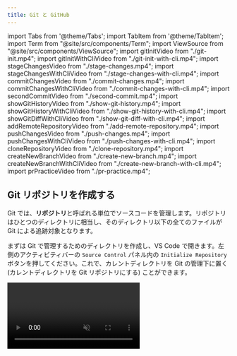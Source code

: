 ```yaml
---
title: Git と GitHub
---
```


import Tabs from '@theme/Tabs';
import TabItem from '@theme/TabItem';
import Term from "@site/src/components/Term";
import ViewSource from "@site/src/components/ViewSource";
import gitInitVideo from "./git-init.mp4";
import gitInitWithCliVideo from "./git-init-with-cli.mp4";
import stageChangesVideo from "./stage-changes.mp4";
import stageChangesWithCliVideo from "./stage-changes-with-cli.mp4";
import commitChangesVideo from "./commit-changes.mp4";
import commitChangesWithCliVideo from "./commit-changes-with-cli.mp4";
import secondCommitVideo from "./second-commit.mp4";
import showGitHistoryVideo from "./show-git-history.mp4";
import showGitHistoryWithCliVideo from "./show-git-history-with-cli.mp4";
import showGitDiffWithCliVideo from "./show-git-diff-with-cli.mp4";
import addRemoteRepositoryVideo from "./add-remote-repository.mp4";
import pushChangesVideo from "./push-changes.mp4";
import pushChangesWithCliVideo from "./push-changes-with-cli.mp4";
import cloneRepositoryVideo from "./clone-repository.mp4";
import createNewBranchVideo from "./create-new-branch.mp4";
import createNewBranchWithCliVideo from "./create-new-branch-with-cli.mp4";
import prPracticeVideo from "./pr-practice.mp4";

## Git リポジトリを作成する

Git では、**リポジトリ**と呼ばれる単位でソースコードを管理します。リポジトリはひとつのディレクトリに相当し、そのディレクトリ以下の全てのファイルが Git による追跡対象となります。

まずは Git で管理するためのディレクトリを作成し、VS Code で開きます。左側のアクティビティバーの `Source Control` パネル内の `Initialize Repository` ボタンを押してください。これで、カレントディレクトリを Git の管理下に置く (カレントディレクトリを Git リポジトリにする) ことができます。

<video src={gitInitVideo} controls autoPlay muted loop />

:::info `git init` コマンド

Git の操作は、コマンドからも行うことが出来ます。カレントディレクトリを Git の管理下に置くには、次のコマンドを実行してください。

```shell
git init
```

<video src={gitInitWithCliVideo} controls autoPlay muted loop />

:::

:::tip `.git` ディレクトリ

Git の管理下に置かれたディレクトリには `.git` という名前のディレクトリが生成されます。このディレクトリには過去のコミットの履歴など、Git が内部的に使用するファイルが格納されます。誤ったディレクトリで `git init` コマンドを実行してしまった場合、このディレクトリを削除しましょう。なお、ピリオドから始まるディレクトリやファイルは `ls` コマンドに `-a` というオプションをつけないといけないので注意が必要です。

```shell
$ ls
$ ls -a
.  ..  .git
$ ls .git
branches  config  description  HEAD  hooks  info  objects  refs
```

:::

## 最初のコミットを作成する

**コミット**は、リポジトリのある時点での状態です。ここでいう状態とは、リポジトリ内のすべてのディレクトリやファイルの名前、その内容、変更日時などです。Git では、コミットを作成することにより、リポジトリへの変更内容を記録します。

それでは、前項で作成したリポジトリで最初のコミットを作成してみましょう。まずはファイルを作成し、適当な内容で保存します。

コミットを作成する前に、変更を**ステージ**する必要があります。ステージとはコミットの直前の状態で、Git に対して該当ファイルをコミットする意思があることを伝えるためのものです。`Source Control` パネル内の変更したファイルの横の `+` ボタンを押します。ファイルが `Changes` から `Staged Changes` に移ったら成功です。

<video src={stageChangesVideo} loop muted autoPlay controls />

:::info `git status` コマンド

現在の状況を確認するには、`git status` コマンドを使います。

ステージされていない場合は、次のように表示されます。

![ステージされる前の状態](./show-unstaged-status.png)

ステージされた後では、次のように表示されます。

![ステージされた後の状態](./show-staged-status.png)

:::

:::info `git add` コマンド

コマンドラインから変更をステージする場合には、`git add` コマンドを実行します。

```shell
$ git add ステージするファイルへのパス
$ git add -A # リポジトリ内部のすべてのファイルをステージする場合
```

`git add` コマンドを使う前後で `git status` コマンドの結果が変化していることを確認しましょう。

<video src={stageChangesWithCliVideo} loop muted autoPlay controls />

:::

ステージされた変更からコミットを作成するには、**コミットメッセージ**を入力して `Commit` ボタンを押します。コミットメッセージには、そのコミットで行われた変更を説明する簡潔なメッセージを入力してください。(日本語も使うことが出来ます。)

<video src={commitChangesVideo} muted autoPlay loop controls />

変更がコミットとして記録されました。

:::info `git commit` コマンド

コマンドラインで実行するには、`git commit` コマンドを使用します。

```shell
git commit -m "コミットメッセージ"
```

<video src={commitChangesWithCliVideo} muted autoPlay loop controls />

:::

ある程度変更がまとまったら、ステージ、コミットを繰り返してプログラムを書き進めていきましょう。

:::tip `.gitignore`

`.gitignore` ファイルで指定されたファイルは Git の管理下に置かれません。`npm install` で簡単にダウンロードできて容量が大きいのでバージョン管理するメリットのない `node_modules` や、機密情報や環境ごとに異なる情報を含む `.env` といったファイルが指定されます。

:::

## 変更履歴を表示する

先ほど作成したファイルを変更し、ステージした後、もう一度コミットを作ってみましょう。

<video src={secondCommitVideo} muted autoPlay loop controls />

これにより、2 つ目のコミットが作成されました。コミットの履歴を確認するために、先ほどインストールした `Git Graph` 拡張機能を起動してみましょう。`Cmd / Ctrl + Shift + P` キーを押してコマンドパレットを開き、`Git Graph: View Git Graph (git log)` を選択します。

<video src={showGitHistoryVideo} muted autoPlay loop controls />

:::info `git log` コマンド

コマンドを用いて変更を表示するには、`git log` コマンドを使用します。

<video src={showGitHistoryWithCliVideo} muted autoPlay loop controls />

:::

:::info `git diff` コマンド

コミットには一意の ID が割り当てられており、この ID を `git diff` コマンドに与えることで、コミット同士を比較することができます。

下の動画の最後で実行されている `git diff @ @~` は、最新のコミットとそのひとつ前のコミットを比較するためのコマンドです。`@` が最新のコミットを、`~` が「そのひとつ前」を表します。

<video src={showGitDiffWithCliVideo} muted autoPlay loop controls />

:::

## 変更を GitHub に保存する

自分のコンピューター上に作成したリポジトリと同期させるため、GitHub 上にもリポジトリを作成します。GitHub 上部のメニューから `New repository` を選択してください。

![リポジトリ](new-repository.png)

必要な設定はリポジトリの名前と公開範囲です。公開するつもりがない場合は公開範囲は `Private` に設定するようにしましょう。

![リポジトリの設定](./repository-settings.png)

続いて、作成したリポジトリと自分の PC 上にあるリポジトリを紐づけます。GitHub 上に表示されている **SSH** の URL をコピーします。(**SSH** にするのを忘れないでください。) これが GitHub 上に作成したリポジトリを表す URL (リモートリポジトリの URL) になります。次のコマンドを実行して、このリモートリポジトリを `origin` (慣習的にリモートリポジトリが一つだけの場合はこの名前が用いられます) という名前で登録します。

```shell
git remote add origin git@github.com:アカウント名/リポジトリ名.git
```

<video src={addRemoteRepositoryVideo} muted controls />

追加が完了したら、`origin` として登録したリモートリポジトリにコミットを送信します。この操作を**プッシュ**と呼びます。プッシュをするには、`Publish Branch` を押します。

<video src={pushChangesVideo} muted autoPlay loop controls />

:::info

この操作の際、初回は以下のような警告が出る場合があります。

```plain
"github.com" has fingerprint "SHA256:+DiY3wvvV6TuJJhbpZisF/zLDA0zPMSvHdk4UvCOqU."
Are you sure you want to continue connecting?
```

これは、接続先となっている GitHub が、なりすましではなく本物の GitHub であると信頼してもよいかを尋ねるメッセージです。家庭用のインターネット回線、UTokyo Wi-Fi 等、十分に信頼できるネットワークに接続している場合は問題ありませんので、 `yes` を押して続行させてください。

:::

:::info `git push` コマンド

コマンドラインから実行するには、`git push` コマンドを使います。

```shell
git push origin main
```

このコマンドの `main` は**ブランチ**と呼ばれるソースコードの変更の分岐を表す名前で、何も指定しなければ `main` という名前になります。

<video src={pushChangesWithCliVideo} muted controls />

:::

GitHub を開いているブラウザを更新して、プログラムが反映されていることを確認したら完了です。

## GitHub を用いた共同開発をする

GitHub を用いると簡単に共同開発ができます。[練習用のリポジトリ](https://github.com/ut-code/readme_practice)を用意してあるのでここに変更を加えてみましょう。変更を加えるのにはリポジトリの編集権限が必要なので、事前に権限をもらっておきましょう。

まずは、共同開発をするリポジトリをローカルにクローンします。クローンするとは、リモートリポジトリを自分の PC 上にコピーすることです。[練習用のリポジトリ](https://github.com/ut-code/readme_practice)の **SSH** の URL をコピーして、次のコマンドを実行してください。その後、クローンしたリポジトリを VS Code で開いてください。

```shell
git clone git@github.com:ut-code/readme_practice.git
```

<video src={cloneRepositoryVideo} muted autoPlay loop controls />

複数のメンバーが並行して変更を加えていくために、Git にはブランチという仕組みが備わっています。まず変更を加えたい時には、メインのブランチから自分の作業専用のブランチを作成します。そして、作業が終わったらメインのブランチに自分のブランチの変更を取り込みます。これによって、プロジェクトの本体に影響を与えずに同時並行で開発を進めることが出来ます。

```mermaid
gitGraph
  commit id: "Add index.html"
  commit id: "Add service.html"
  commit id: "Add company.html"
  branch add-recruit-page
  commit id: "Add recruit.html"
  checkout main
  branch add-contact-page
  commit id: "Add contact.html"
```

まずは、メインのブランチから自分の作業専用のブランチを作成しましょう。
左下の `main` というボタンをクリックして、`Create new branch from...` を選択します。次に、分岐元のブランチを選択します。今回は `main` を選択します。最後に、新しいブランチの名前を入力します。新しいブランチ名には、変更の内容を端的に表す名前をつけてください。今回は `hello-自分のアカウント名` という名前にしてみましょう。左下の表示が新しいブランチ名に変わったことを確認してください。

<video src={createNewBranchVideo} muted autoPlay loop controls />

:::info `git switch` コマンド

ブランチの作成をコマンドラインから行うこともできます。

まずは、現在いるブランチを確認してみましょう。ターミナルで `git branch` コマンドを実行してください。

```shell
$ git branch
* main
```

ここで、`*` から始まっているのが、現在いるブランチです。`main` となっているはずです。

新しいブランチを作成して移動するには、`git switch` コマンドを使います。

```shell
git switch -c 新しいブランチ名
```

現在いるブランチを確認すると、`*` が移動しているはずです。

```shell
$ git branch
  main
* 新しいブランチ名
```

<video src={createNewBranchWithCliVideo} muted autoPlay loop controls />

:::

この状態で、ファイルに必要な変更を行います。
練習用のリポジトリに自分だけの新しいファイルを作ってみましょう。
変更ができたらその都度、変更をステージし、コミットします。
必要に応じて、コミットの履歴やコミットの差分を確認してください。

変更が終わったら、変更を加えたブランチをリモートリポジトリにプッシュして、プルリクエストをします。

```shell
git push origin ブランチ名
```

とすると、変更を加えたブランチをリモートリポジトリにプッシュできます。

プッシュができたら、GitHub を開き `Pull requests` を開いてください。

![Pull requests](./pull-requests-tab.png)

`New pull request` を押してください。

次のような画面が現れるので、

![Compare changes](./compare-changes.png)

`compare` と書いてある方のブランチを変更して、変更を加えたブランチを選択してください。

![Comparing changes](./comparing-changes.png)

`Create pull request` を押してください。

![Create pull request](./create-pull-request.png)

確認画面が出るので、コメントを書いて `Create pull request` を押してください。これで、プルリクエストを作成することができました。

![Merge pull request](./merge-pull-request.png)

変更が良さそうだったら、`Merge pull request` を押してください。これで、変更を反映できます。

マージしたら、不要になったブランチは削除しておきましょう。

<video src={prPracticeVideo} muted controls />
